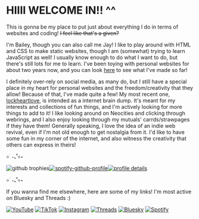 # HIIII WELCOME IN!! ^^
This is gonna be my place to put just about everything I do in terms of websites and coding! ~~I feel like that's a given?~~

I'm Bailey, though you can also call me Jay! I like to play around with HTML and CSS to make static websites, though I am (somewhat) trying to learn JavaScript as well! I usually know enough to do what I want to do, but there's still lots for me to learn. I've been toying with personal websites for about two years now, and you can look [here](https://baileylockheart.github.io) to see what I've made so far!

I definitely over-rely on social media, as many do, but I still have a special place in my heart for personal websites and the freedom/creativity that they allow! Because of that, I've made quite a few! My most recent one, [lockheartlove](https://lockheartlove.netlify.app), is intended as a internet brain dump. It's meant for my interests and collections of fun things, and I'm actively looking for more things to add to it! I like looking around on Neocities and clicking through webrings, and I also enjoy looking through my mutuals' carrds/strawpages if they have them! Generally speaking, I love the idea of an indie web revival, even if I'm not old enough to get nostalgia from it. I'd like to have some fun in my corner of the internet, and also witness the creativity that others can express in theirs!

⊹ ࣪ ˖₊˚⊹⋆

![github trophies](https://github-profile-trophy.vercel.app/?username=baileylockheart&theme=dracula&title=Commit,Repository,Experience&column=3)[![spotify-github-profile](https://spotify-github-profile.kittinanx.com/api/view?uid=svuk7vvdgdtfjj2sf6fqbqu4p&cover_image=true&theme=novatorem&show_offline=true&background_color=121212&interchange=false&bar_color=ff80c0&bar_color_cover=false)](https://spotify-github-profile.kittinanx.com/api/view?uid=svuk7vvdgdtfjj2sf6fqbqu4p&redirect=true)[![profile details](https://github-profile-summary-cards.vercel.app/api/cards/profile-details?username=baileylockheart&theme=dracula)](https://github.com/vn7n24fzkq/github-profile-summary-cards?tab=readme-ov-file#profile-details-card) 

⊹ ࣪ ˖₊˚⊹⋆

If you wanna find me elsewhere, here are some of my links! I'm most active on Bluesky and Threads :)

[![YouTube](https://img.shields.io/badge/YouTube-e63c3c?logo=YouTube&logoColor=f5f5f5)](https://www.youtube.com/@bailey_lockheart) [![TikTok](https://img.shields.io/badge/TikTok-40b9c2?logo=TikTok&logoColor=f5f5f5)](https://www.tiktok.com/@bailey_lockheart) [![Instagram](https://img.shields.io/badge/Instagram-ff30ac?logo=Instagram&logoColor=f5f5f5)](https://www.instagram.com/bailey_lockheart) [![Threads](https://img.shields.io/badge/Threads-373737?logo=Threads&logoColor=f5f5f5)](https://www.threads.net/@bailey_lockheart) [![Bluesky](https://img.shields.io/badge/Bluesky-0085ff?logo=Bluesky&logoColor=f5f5f5)](https://bsky.app/profile/lockheartlove143.bsky.social) [![Spotify](https://img.shields.io/badge/Spotify-32b85f?logo=Spotify&logoColor=f5f5f5)](https://open.spotify.com/artist/0gZWd2jEBp1DloD73xiL8L)
